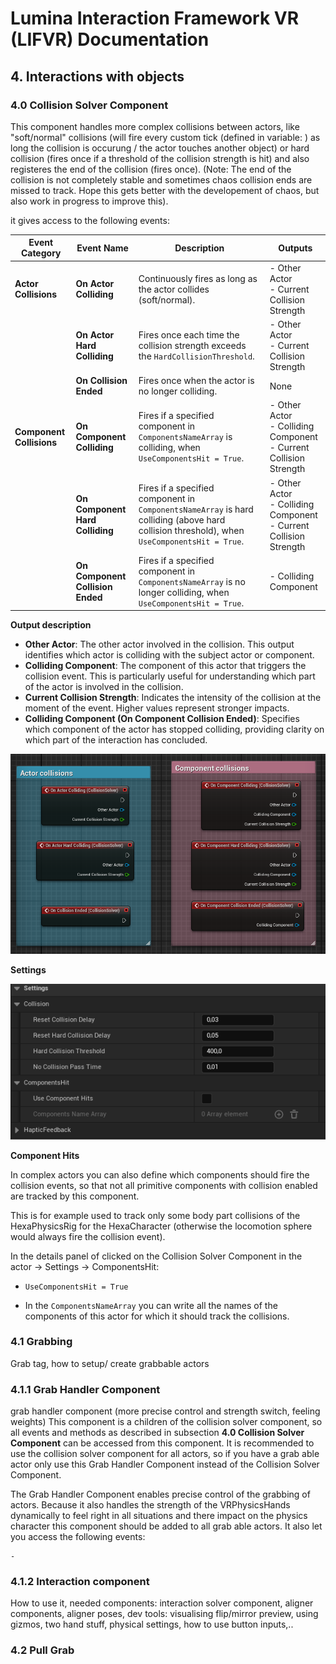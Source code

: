 # Lumina Interaction Framework VR (LIFVR) Documentation

## 4. Interactions with objects
### 4.0 Collision Solver Component
This component handles more complex collisions between actors, like "soft/normal" collisions (will fire every custom tick (defined in variable: ) as long the collision is occurung / the actor touches another object) or hard collision (fires once if a threshold of the collision strength is hit) and also registeres the end of the collision (fires once). (Note: The end of the collision is not completely stable and sometimes chaos collision ends are missed to track. Hope this gets better with the developement of chaos, but also work in progress to improve this).

it gives access to the following events:

| Event Category          | Event Name                   | Description                                                                      | Outputs                                                                                     |
|-------------------------|------------------------------|----------------------------------------------------------------------------------|---------------------------------------------------------------------------------------------|
| **Actor Collisions**    | **On Actor Colliding**       | Continuously fires as long as the actor collides (soft/normal).                  | - Other Actor<br>- Current Collision Strength                                                |
|                         | **On Actor Hard Colliding**  | Fires once each time the collision strength exceeds the `HardCollisionThreshold`.| - Other Actor<br>- Current Collision Strength                                                |
|                         | **On Collision Ended**       | Fires once when the actor is no longer colliding.                                | None                                                                                        |
| **Component Collisions**| **On Component Colliding**   | Fires if a specified component in `ComponentsNameArray` is colliding, when `UseComponentsHit = True`. | - Other Actor<br>- Colliding Component<br>- Current Collision Strength                      |
|                         | **On Component Hard Colliding** | Fires if a specified component in `ComponentsNameArray` is hard colliding (above hard collision threshold), when `UseComponentsHit = True`. | - Other Actor<br>- Colliding Component<br>- Current Collision Strength                      |
|                         | **On Component Collision Ended** | Fires if a specified component in `ComponentsNameArray` is no longer colliding, when `UseComponentsHit = True`. | - Colliding Component                                                                       |

**Output description**

- **Other Actor**: The other actor involved in the collision. This output identifies which actor is colliding with the subject actor or component.
- **Colliding Component**: The component of this actor that triggers the collision event. This is particularly useful for understanding which part of the actor is involved in the collision.
- **Current Collision Strength**: Indicates the intensity of the collision at the moment of the event. Higher values represent stronger impacts.
- **Colliding Component (On Component Collision Ended)**: Specifies which component of the actor has stopped colliding, providing clarity on which part of the interaction has concluded.

![CollisionSolverEvents](./images/CollisionSolver_Events.png)

**Settings**

![CollisionSolverSettings](./images/CollisionSolverComp_Settings.png)

**Component Hits**

In complex actors you can also define which components should fire the collision events, so that not all primitive components with collision enabled are tracked by this component. 

This is for example used to track only some body part collisions of the HexaPhysicsRig for the HexaCharacter (otherwise the locomotion sphere would always fire the collision event).

In the details panel of clicked on the Collision Solver Component in the actor -> Settings -> ComponentsHit:

- ```UseComponentsHit = True```

- In the ```ComponentsNameArray``` you can write all the names of the components of this actor for which it should track the collisions.


### 4.1 Grabbing
Grab tag, how to setup/ create grabbable actors

### 4.1.1 Grab Handler Component
grab handler component (more precise control and strength switch, feeling weights)
This component is a children of the collision solver component, so all events and methods as described in subsection **4.0 Collision Solver Component** can be accessed from this component. It is recommended to use the collision solver component for all actors, so if you have a grab able actor only use this Grab Handler Component instead of the Collision Solver Component.

The Grab Handler Component enables precise control of the grabbing of actors. Because it also handles the strength of the VRPhysicsHands dynamically to feel right in all situations and there impact on the physics character this component should be added to all grab able actors. It also let you access the following events:

    - 

### 4.1.2 Interaction component
How to use it, needed components: interaction solver component, aligner components, aligner poses, dev tools: visualising flip/mirror preview, using gizmos, two hand stuff, physical settings, how to use button inputs,..

### 4.2 Pull Grab

